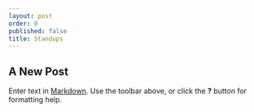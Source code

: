 ```yaml
---
layout: post
order: 0
published: false
title: Standups
---
```

## A New Post

Enter text in [Markdown](http://daringfireball.net/projects/markdown/). Use the toolbar above, or click the **?** button for formatting help.
